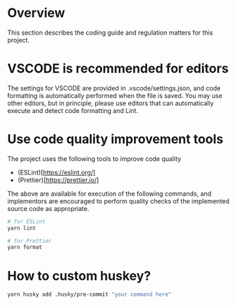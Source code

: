 # Overview

This section describes the coding guide and regulation matters for this project.

# VSCODE is recommended for editors

The settings for VSCODE are provided in .vscode/settings.json, and code formatting is automatically performed when the file is saved. You may use other editors, but in principle, please use editors that can automatically execute and detect code formatting and Lint.

# Use code quality improvement tools

The project uses the following tools to improve code quality

- (ESLint)[https://eslint.org/]
- (Prettier)[https://prettier.io/]

The above are available for execution of the following commands, and implementors are encouraged to perform quality checks of the implemented source code as appropriate.

```bash
# for ESLint
yarn lint

# for Prettier
yarn format
```

# How to custom huskey?

```bash
yarn husky add .husky/pre-commit "your command here"
```

